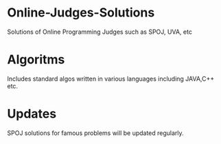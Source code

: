 # Online-Judges-Solutions
Solutions of Online Programming Judges such as SPOJ, UVA, etc
# Algoritms 
Includes standard algos written in various languages including JAVA,C++ etc.
# Updates
SPOJ solutions for famous problems will be updated regularly.
